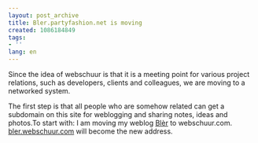 ```yaml
---
layout: post_archive
title: Bler.partyfashion.net is moving
created: 1086184849
tags:
- ''
lang: en
---
```

Since the idea of webschuur is that it is a meeting point for various project relations, such as developers, clients and colleagues, we are moving to a networked system.

The first step is that all people who are somehow related can get a subdomain on this site for weblogging and sharing notes, ideas and photos.To start with: I am moving my weblog <a href="http://bler.partyfsahion.net">Bl&egrave;r</a> to webschuur.com. <a href="http://bler.webschuur.com">bler.webschuur.com</a> will become the new address.
